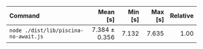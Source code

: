 | Command | Mean [s] | Min [s] | Max [s] | Relative |
|:---|---:|---:|---:|---:|
| `node ./dist/lib/piscina-no-await.js` | 7.384 ± 0.356 | 7.132 | 7.635 | 1.00 |
